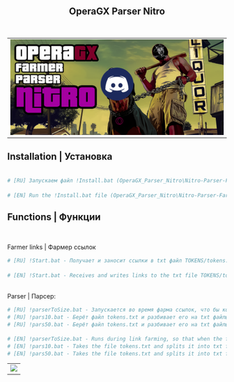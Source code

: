 <p align="center">

  <h2 align="center">OperaGX Parser Nitro</h2>
  <p align="center">
    <br>
  </p>
  
  <table align="center">
    <tr>
    <td>
      <img src="png/operagx.png">
    </td>
    </tr>
  </table>

## Installation | Установка

```bash

# [RU] Запускаем файл !Install.bat (OperaGX_Parser_Nitro\Nitro-Parser-Farmer\Install.bat)

# [EN] Run the !Install.bat file (OperaGX_Parser_Nitro\Nitro-Parser-Farmer\Install.bat)
```

## Functions | Функции
<br>


Farmer links | Фармер ссылок

```bash
# [RU] !Start.bat - Получает и заносит ссылки в txt файл TOKENS/tokens.txt

# [EN] !Start.bat - Receives and writes links to the txt file TOKENS/tokens.txt
```
<br>
Parser | Парсер:

```bash
# [RU] !parserToSize.bat - Запускается во время фарма ссылок, что бы когда файл не набирал большой вес.
# [RU] !pars10.bat - Берёт файл tokens.txt и разбивает его на txt файлы по 10 строк, после чего перемещает в папку Pars-10
# [RU] !pars50.bat - Берёт файл tokens.txt и разбивает его на txt файлы по 50 строк, после чего перемещает в папку Pars-50

# [EN] !parserToSize.bat - Runs during link farming, so that when the file does not gain a lot of weight.
# [EN] !pars10.bat - Takes the file tokens.txt and splits it into txt files of 10 lines, and then moves it to the Pars-10
# [EN] !pars50.bat - Takes the file tokens.txt and splits it into txt files of 50 lines, and then moves it to the Pars-50
```
  <table align="center">
    <tr>
    <td>
      <img src="png/klintog.png">
    </td>
    </tr>
  </table>

